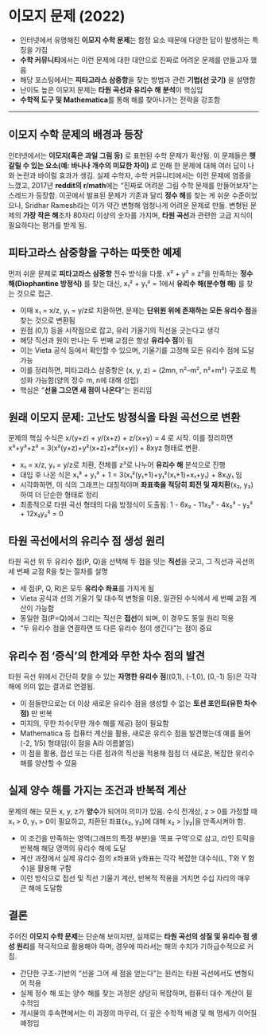 # 이모지 문제 (2022)


* 인터넷에서 유명해진 **이모지 수학 문제**는 함정 요소 때문에 다양한 답이 발생하는 특징을 가짐
* **수학 커뮤니티**에서는 이런 문제에 대한 대안으로 진짜로 어려운 문제를 만들고자 했음
* 해당 포스팅에서는 **피타고라스 삼중항**을 찾는 방법과 관련 **기법(선 긋기)** 을 설명함
* 난이도 높은 이모지 문제는 **타원 곡선과 유리수 해 분석**이 핵심임
* **수학적 도구 및 Mathematica**를 통해 해를 찾아나가는 전략을 강조함

---

이모지 수학 문제의 배경과 등장
-----------------

인터넷에서는 **이모지(혹은 과일 그림 등)** 로 표현된 수학 문제가 확산됨. 이 문제들은 **헷갈릴 수 있는 요소(예: 바나나 개수의 미묘한 차이)** 로 인해 한 문제에 대해 여러 답이 나와 논란과 바이럴 효과가 생김. 실제 수학자, 수학 커뮤니티에서는 이런 문제에 염증을 느꼈고, 2017년 **reddit의 r/math**에는 “진짜로 어려운 그림 수학 문제를 만들어보자”는 스레드가 등장함. 이곳에서 발표된 문제가 기존과 달리 **정수 해**를 찾는 게 쉬운 수준이었으나, Sridhar Ramesh라는 이가 약간 변형해 엄청나게 어려운 문제로 만듦. 변형된 문제의 **가장 작은 해**조차 80자리 이상의 숫자를 가지며, **타원 곡선**과 관련한 고급 지식이 필요하다는 평가를 받게 됨.

피타고라스 삼중항을 구하는 따뜻한 예제
---------------------

먼저 쉬운 문제로 **피타고라스 삼중항** 전수 방식을 다룸. x² + y² = z²을 만족하는 **정수 해(Diophantine 방정식)** 를 찾는 대신, x₁² + y₁² = 1에서 **유리수 해(분수형 해)** 를 찾는 것으로 접근.

* 이때 x₁ = x/z, y₁ = y/z로 치환하면, 문제는 **단위원 위에 존재하는 모든 유리수 점**을 찾는 것으로 변환됨
* 원점 (0,1) 등을 시작점으로 잡고, 유리 기울기의 직선을 긋는다고 생각
* 해당 직선과 원이 만나는 두 번째 교점은 항상 **유리수 점**이 됨
* 이는 Vieta 공식 등에서 확인할 수 있으며, 기울기를 고정해 모든 유리수 점에 도달 가능
* 이를 정리하면, 피타고라스 삼중항은 (x, y, z) = (2mn, n²–m², n²+m²) 구조로 특성화 가능함(양의 정수 m, n에 대해 성립)
* 핵심은 “**선을 그으면 새 점이 나온다**”는 원리임

원래 이모지 문제: 고난도 방정식을 타원 곡선으로 변환
------------------------------

문제의 핵심 수식은
x/(y+z) + y/(x+z) + z/(x+y) = 4
로 시작. 이를 정리하면
x³+y³+z³ = 3(x²(y+z)+y²(x+z)+z²(x+y)) + 8xyz
형태로 변환.

* x₁ = x/z, y₁ = y/z로 치환, 전체를 z³로 나누어 **유리수 해** 분석으로 진행
* 대입 후 나온 식은 x₁³ + y₁³ + 1 = 3(x₁²(y₁+1)+y₁²(x₁+1)+x₁+y₁) + 8x₁y₁ 임
* 시각화하면, 이 식의 그래프는 대칭적이며 **좌표축을 적당히 회전 및 재치환**(x₂, y₂)하여 더 단순한 형태로 정리
* 최종적으로 타원 곡선 형태의 다음 방정식이 도출됨:
  1 - 6x₂ - 11x₂² - 4x₂³ - y₂² + 12x₂y₂² = 0

타원 곡선에서의 유리수 점 생성 원리
--------------------

타원 곡선 위 두 유리수 점(P, Q)을 선택해 두 점을 잇는 **직선**을 긋고, 그 직선과 곡선의 세 번째 교점 R을 찾는 절차를 설명

* 세 점(P, Q, R)은 모두 **유리수 좌표**를 가지게 됨
* Vieta 공식과 선의 기울기 및 대수적 변형을 이용, 일관된 수식에서 세 번째 교점 계산이 가능함
* 동일한 점(P=Q)에서 그리는 직선은 **접선**이 되며, 이 경우도 동일 원리 적용
* “두 유리수 점을 연결하면 또 다른 유리수 점이 생긴다”는 점이 중요

유리수 점 ‘증식’의 한계와 무한 차수 점의 발견
---------------------------

타원 곡선 위에서 간단히 찾을 수 있는 **자명한 유리수 점**((0,1), (-1,0), (0,-1) 등)은 각각 해에 의미 없는 결과로 연결됨.

* 이 점들만으로는 더 이상 새로운 유리수 점을 생성할 수 없는 **토션 포인트(유한 차수 점)** 만 반복
* 미지의, 무한 차수(무한 개수 해를 제공) 점이 필요함
* Mathematica 등 컴퓨터 계산을 활용, 새로운 유리수 점을 발견했는데 예를 들어 (-2, 1/5) 형태임(이 점을 A라 이름붙임)
* 이 점을 활용, 접선 또는 다른 점과의 직선을 적용해 점점 더 새로운, 복잡한 유리수 해를 양산할 수 있음

실제 양수 해를 가지는 조건과 반복적 계산
-----------------------

문제의 해는 모든 x, y, z가 **양수**가 되어야 의미가 있음. 수식 전개상, z > 0를 가정할 때 x₁ > 0, y₁ > 0이 필요하고, 치환된 좌표(x₂, y₂)에 대해 x₂ > |y₂|을 만족시켜야 함.

* 이 조건을 만족하는 영역(그래프의 특정 부분)을 ‘목표 구역’으로 삼고, 라인 트릭을 반복해 해당 영역의 유리수 해에 도달
* 계산 과정에서 실제 유리수 점의 x좌표와 y좌표는 각각 복잡한 대수식(L, T와 Y 함수)을 활용해 구함
* 이런 방식으로 접선 및 직선 기울기 계산, 반복적 적용을 거치면 수십 자리의 매우 큰 해에 도달함

결론
--

주어진 **이모지 수학 문제**는 단순해 보이지만, 실제로는 **타원 곡선의 성질 및 유리수 점 생성 원리**를 적극적으로 활용해야 하며, 경우에 따라서는 해의 수치가 기하급수적으로 커짐.

* 간단한 구조-기반의 “선을 그어 새 점을 얻는다”는 원리는 타원 곡선에서도 변형되어 적용
* 실제 정수 해 또는 양수 해를 찾는 과정은 상당히 복잡하며, 컴퓨터 대수 계산이 필수적임
* 게시물의 후속편에서는 이 과정의 마무리, 더 깊은 수학적 배경 및 해 명세가 이어질 예정임
